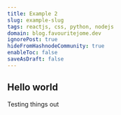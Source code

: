 ```yaml
---
title: Example 2
slug: example-slug
tags: reactjs, css, python, nodejs
domain: blog.favouritejome.dev
ignorePost: true
hideFromHashnodeCommunity: true
enableToc: false
saveAsDraft: false
---
```



## Hello world

Testing things out
